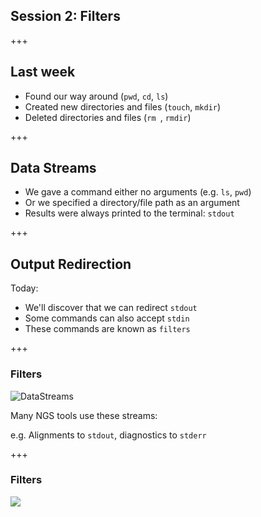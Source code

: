## Session 2: Filters

+++

## Last week

- Found our way around (`pwd`, `cd`, `ls`)
- Created new directories and files (`touch`, `mkdir`)
- Deleted directories and files (`rm `, `rmdir`)

+++

## Data Streams

- We gave a command either no arguments (e.g. `ls`, `pwd`)
- Or we specified a directory/file path as an argument
- Results were always printed to the terminal: `stdout`

+++

## Output Redirection

Today:

- We'll discover that we can redirect `stdout`
- Some commands can also accept `stdin`
- These commands are known as `filters`

+++

### Filters

![DataStreams](https://ryanstutorials.net/linuxtutorial/img/streams.png)

Many NGS tools use these streams:

e.g. Alignments to `stdout`, diagnostics to `stderr`

+++

### Filters

![](https://camo.githubusercontent.com/1652e94dd89d73b1e5ad43feabe12d5aac7e033b/68747470733a2f2f646f63732e676f6f676c652e636f6d2f64726177696e67732f642f3161444b397a716163677572465a537a6a704c4d5653676f64306a462d4b4648576553565f53554c387668452f7075623f773d39313626683d333534)
